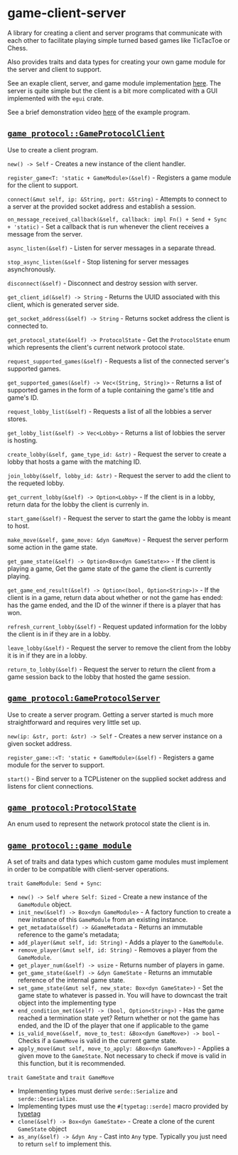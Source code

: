 # game-client-server

A library for creating a client and server programs that communicate with each other to facilitate playing simple turned based games like TicTacToe or Chess.

Also provides traits and data types for creating your own game module for the server and client to support.

See an exaple client, server, and game module implementation [here](https://github.com/WillBeesOn/game-client-server/tree/main/example). The server is quite simple but the client is a bit more complicated with a GUI implemented with the `egui` crate.

See a brief demonstration video [here](https://drive.google.com/file/d/1u1BbzQd7WXb3bmKpqQ9Knk6EdLbqfXd7/view?usp=sharing) of the example program.

## [`game_protocol::GameProtocolClient`](https://github.com/WillBeesOn/game-client-server/tree/main/src/client/mod.rs)

Use to create a client program. 

`new() -> Self` - Creates a new instance of the client handler.

`register_game<T: 'static + GameModule>(&self)` - Registers a game module for the client to support.

`connect(&mut self, ip: &String, port: &String)` - Attempts to connect to a server at the provided socket address and establish a session.

`on_message_received_callback(&self, callback: impl Fn() + Send + Sync + 'static)` - Set a callback that is run whenever the client receives a message from the server.

`async_listen(&self)` - Listen for server messages in a separate thread.

`stop_async_listen(&self` - Stop listening for server messages asynchronously.

`disconnect(&self)` - Disconnect and destroy session with server.

`get_client_id(&self) -> String` - Returns the UUID associated with this client, which is generated server side.

`get_socket_address(&self) -> String` - Returns socket address the client is connected to.

`get_protocol_state(&self) -> ProtocolState` - Get the `ProtocolState` enum which represents the client's current network protocol state.

`request_supported_games(&self)` - Requests a list of the connected server's supported games.

`get_supported_games(&self) -> Vec<(String, String)>` - Returns a list of supported games in the form of a tuple containing the game's title and game's ID.

`request_lobby_list(&self)` - Requests a list of all the lobbies a server stores.

`get_lobby_list(&self) -> Vec<Lobby>` - Returns a list of lobbies the server is hosting.

`create_lobby(&self, game_type_id: &str)` - Request the server to create a lobby that hosts a game with the matching ID.

`join_lobby(&self, lobby_id: &str)` - Request the server to add the client to the requeted lobby.

`get_current_lobby(&self) -> Option<Lobby>` - If the client is in a lobby, return data for the lobby the client is currenly in.

`start_game(&self)` - Request the server to start the game the lobby is meant to host.

`make_move(&self, game_move: &dyn GameMove)` - Request the server perform some action in the game state.

`get_game_state(&self) -> Option<Box<dyn GameState>>` - If the client is playing a game, Get the game state of the game the client is currently playing.

`get_game_end_result(&self) -> Option<(bool, Option<String>)>` - If the client is in a game, return data about whether or not the game has ended: has the game ended, and the ID of the winner if there is a player that has won.

`refresh_current_lobby(&self)` - Request updated information for the lobby the client is in if they are in a lobby.

`leave_lobby(&self)` - Request the server to remove the client from the lobby it is in if they are in a lobby.

`return_to_lobby(&self)` - Request the server to return the client from a game session back to the lobby that hosted the game session.

## [`game_protocol:GameProtocolServer`](https://github.com/WillBeesOn/game-client-server/tree/main/src/server/mod.rs)

Use to create a server program. Getting a server started is much more straightforward and requires very little set up.

`new(ip: &str, port: &str) -> Self` - Creates a new server instance on a given socket address.

`register_game::<T: 'static + GameModule>(&self)` - Registers a game module for the server to support.

`start()` - Bind server to a TCPListener on the supplied socket address and listens for client connections.

## [`game_protocol:ProtocolState`](https://github.com/WillBeesOn/game-client-server/blob/main/src/enums.rs#L58)
An enum used to represent the network protocol state the client is in.

## [`game_protocol::game_module`](https://github.com/WillBeesOn/game-client-server/tree/main/src/game_module/mod.rs)
A set of traits and data types which custom game modules must implement in order to be compatible with client-server operations.

`trait GameModule: Send + Sync`:
- `new() -> Self where Self: Sized` - Create a new instance of the `GameModule` object.
- `init_new(&self) -> Box<dyn GameModule>` - A factory function to create a new instance of this `GameModule` from an existing instance.
- `get_metadata(&self) -> &GameMetadata` - Returns an immutable reference to the game's metadata;
- `add_player(&mut self, id: String)` - Adds a player to the `GameModule`.
- `remove_player(&mut self, id: String)` - Removes a player from the `GameModule`.
- `get_player_num(&self) -> usize` - Returns number of players in game.
- `get_game_state(&self) -> &dyn GameState` - Returns an immutable reference of the internal game state.
- `set_game_state(&mut self, new_state: Box<dyn GameState>)` - Set the game state to whatever is passed in. You will have to downcast the trait object into the implementing type
- `end_condition_met(&self) -> (bool, Option<String>)` - Has the game reached a termination state yet? Return whether or not the game has ended, and the ID of the player that one if applicable to the game
- `is_valid_move(&self, move_to_test: &Box<dyn GameMove>) -> bool` - Checks if a `GameMove` is valid in the current game state.
- `apply_move(&mut self, move_to_apply: &Box<dyn GameMove>)` - Applies a given move to the `GameState`. Not necessary to check if move is valid in this function, but it is recommended.

`trait GameState` and `trait GameMove`
- Implementing types must derive `serde::Serialize` and `serde::Deserialize`.
- Implementing types must use the `#[typetag::serde]` macro provided by [typetag](https://crates.io/crates/typetag)
- `clone(&self) -> Box<dyn GameState>` - Create a clone of the curent `GameState` object
- `as_any(&self) -> &dyn Any` - Cast into `Any` type. Typically you just need to return `self` to implement this.
